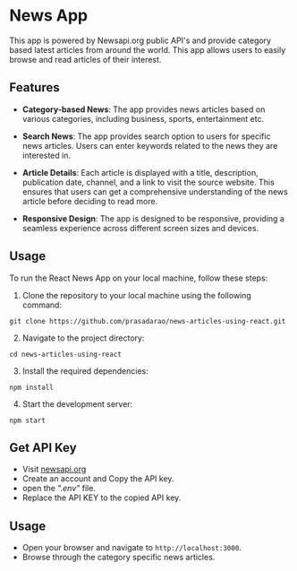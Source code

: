 # News App
This app is powered by Newsapi.org public API's and provide category based latest articles from around the world. This app allows users to easily browse and read articles of their interest.


## Features

- **Category-based News**: The app provides news articles based on various categories, including business, sports, entertainment etc.

- **Search News**: The app provides search option to users for specific news articles. Users can enter keywords related to the news they are interested in.

- **Article Details**: Each article is displayed with a title, description, publication date, channel, and a link to visit the source website. This ensures that users can get a comprehensive understanding of the news article before deciding to read more.

- **Responsive Design**: The app is designed to be responsive, providing a seamless experience across different screen sizes and devices.


## Usage

To run the React News App on your local machine, follow these steps:

1. Clone the repository to your local machine using the following command:

```
git clone https://github.com/prasadarao/news-articles-using-react.git
```

2. Navigate to the project directory:

```
cd news-articles-using-react
```

3. Install the required dependencies:

```
npm install
```

4. Start the development server:

```
npm start
```

## Get API Key
- Visit [newsapi.org](https://newsapi.org/)
- Create an account and Copy the API key.
- open the *".env"* file.
- Replace the API KEY to the copied API key.

## Usage
- Open your browser and navigate to `http://localhost:3000`.
- Browse through the category specific news articles.